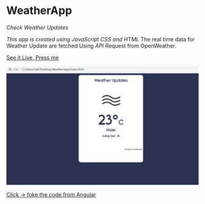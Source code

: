 # WeatherApp
_Check Weather Updates_

*This app is created using JavaScript CSS and HTML*
The real time data for Weather Update are fetched Using *_API_* Request from OpenWeather. 

[See it Live, Press me ](https://4weatherapp.stackblitz.io/)

![](https://github.com/u4saif/WeatherApp/blob/master/output.PNG)

[Click -> foke the code from Angular ](https://stackblitz.com/edit/4weatherapp?file=src%2Fapp%2Fweather%2FweatherAPI.service.ts)
